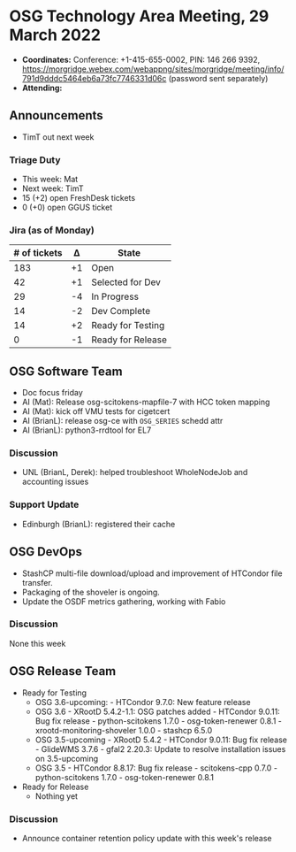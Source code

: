 # OSG Technology Area Meeting, 29 March 2022

-   **Coordinates:** Conference: +1-415-655-0002, PIN: 146 266 9392,
    <https://morgridge.webex.com/webappng/sites/morgridge/meeting/info/791d9dddc5464eb6a73fc7746331d06c> (password sent separately)
-   **Attending:** 

## Announcements

- TimT out next week

### Triage Duty

-   This week: Mat
-   Next week: TimT
-   15 (+2) open FreshDesk tickets
-   0 (+0) open GGUS ticket

### Jira (as of Monday)

| # of tickets | &Delta; | State             |
|--------------|---------|-------------------|
| 183          | +1      | Open              |
| 42           | +1      | Selected for Dev  |
| 29           | -4      | In Progress       |
| 14           | -2      | Dev Complete      |
| 14           | +2      | Ready for Testing |
| 0            | -1      | Ready for Release |

## OSG Software Team

-   Doc focus friday
-   AI (Mat): Release osg-scitokens-mapfile-7 with HCC token mapping
-   AI (Mat): kick off VMU tests for cigetcert
-   AI (BrianL): release osg-ce with `OSG_SERIES` schedd attr
-   AI (BrianL): python3-rrdtool for EL7

### Discussion

-   UNL (BrianL, Derek): helped troubleshoot WholeNodeJob and accounting issues

### Support Update

- Edinburgh (BrianL): registered their cache

## OSG DevOps

- StashCP multi-file download/upload and improvement of HTCondor file transfer.
- Packaging of the shoveler is ongoing.
- Update the OSDF metrics gathering, working with Fabio

### Discussion

None this week

## OSG Release Team

-   Ready for Testing
    - OSG 3.6-upcoming:
          - HTCondor 9.7.0: New feature release
    - OSG 3.6
          - XRootD 5.4.2-1.1: OSG patches added
          - HTCondor 9.0.11: Bug fix release
          - python-scitokens 1.7.0
          - osg-token-renewer 0.8.1
          - xrootd-monitoring-shoveler 1.0.0
          - stashcp 6.5.0
    - OSG 3.5-upcoming
          - XRootD 5.4.2
          - HTCondor 9.0.11: Bug fix release
          - GlideWMS 3.7.6
          - gfal2 2.20.3: Update to resolve installation issues on 3.5-upcoming
    - OSG 3.5
          - HTCondor 8.8.17: Bug fix release
          - scitokens-cpp 0.7.0
          - python-scitokens 1.7.0
          - osg-token-renewer 0.8.1
-   Ready for Release
    -   Nothing yet

### Discussion

-   Announce container retention policy update with this week's release
